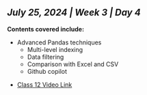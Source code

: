 ## _July 25, 2024 | Week 3 | Day 4_

**Contents covered include:**

- Advanced Pandas techniques
  - Multi-level indexing
  - Data filtering
  - Comparison with Excel and CSV
  - Github copilot

* [Class 12 Video Link](https://www.facebook.com/iCodeguru/videos/544365754583575/)
